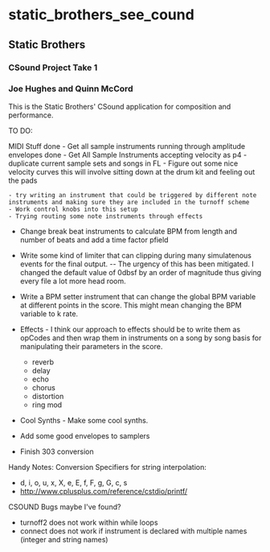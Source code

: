 # static_brothers_see_cound

## Static Brothers
### CSound Project Take 1
### Joe Hughes and Quinn McCord

This is the Static Brothers' CSound application for composition and performance.

TO DO:

MIDI Stuff
    done - Get all sample instruments running through amplitude envelopes
    done - Get All Sample Instruments accepting velocity as p4
    - duplicate current sample sets and songs in FL
    - Figure out some nice velocity curves
        this will involve sitting down at the drum kit and feeling out the pads

    - try writing an instrument that could be triggered by different note instruments and making sure they are included in the turnoff scheme
    - Work control knobs into this setup
    - Trying routing some note instruments through effects

* Change break beat instruments to calculate BPM from length and number of beats and add a time factor pfield

* Write some kind of limiter that can clipping during many simulatenous events for the final output.
-- The urgency of this has been mitigated. I changed the default value of 0dbsf by an order of magnitude thus giving every file a lot more head room.



* Write a BPM setter instrument that can change the global BPM variable at different points in the score. This might mean changing the BPM variable to k rate.

* Effects - I think our approach to effects should be to write them as opCodes and then wrap them in instruments on a song by song basis for manipulating their parameters in the score.
	- reverb
	- delay
	- echo
	- chorus
	- distortion
    - ring mod

* Cool Synths - Make some cool synths.

* Add some good envelopes to samplers

* Finish 303 conversion

Handy Notes:
Conversion Specifiers for string interpolation:
* d, i, o, u, x, X, e, E, f, F, g, G, c, s
* http://www.cplusplus.com/reference/cstdio/printf/


CSOUND Bugs maybe I've found?
* turnoff2 does not work within while loops
* connect does not work if instrument is declared with multiple names (integer and string names)
